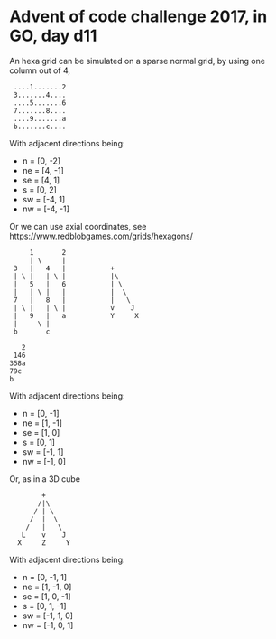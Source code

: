 # Advent of code challenge 2017, in GO, day d11

An hexa grid can be simulated on a sparse normal grid, by using one column out of 4, 
```
 ....1.......2
 3.......4....
 ....5.......6
 7.......8....
 ....9.......a
 b.......c....
 ```
 With adjacent directions being:
 - n  = [0, -2]
 - ne = [4, -1]
 - se = [4, 1]
 - s  = [0, 2]
 - sw = [-4, 1]
 - nw = [-4, -1]

Or we can use axial coordinates, see https://www.redblobgames.com/grids/hexagons/
```
     1       2
     | \     |
 3   |   4   |           +
 | \ |   | \ |           |\
 |   5   |   6           | \
 |   | \ |   |           |  \
 7   |   8   |           |   \
 | \ |   | \ |           v    J
 |   9   |   a           Y     X
 |     \ |
 b       c
```
```
   2
 146
358a
79c
b
 ```
 With adjacent directions being:
 - n  = [0, -1]
 - ne = [1, -1]
 - se = [1, 0]
 - s  = [0, 1]
 - sw = [-1, 1]
 - nw = [-1, 0]

Or, as in a 3D cube

```
        +
       /|\
      / | \
     /  |  \
    /   |   \
   L    v    J
  X     Z     Y
```

With adjacent directions being:
 - n  = [0, -1, 1]
 - ne = [1, -1, 0]
 - se = [1, 0, -1]
 - s  = [0, 1, -1]
 - sw = [-1, 1, 0]
 - nw = [-1, 0, 1]
